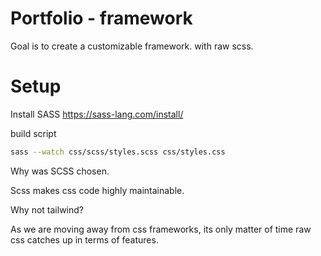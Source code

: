 # Portfolio - framework

Goal is to create a customizable framework. with raw scss.

# Setup

Install SASS
https://sass-lang.com/install/

build script

```sh
sass --watch css/scss/styles.scss css/styles.css
```

Why was SCSS chosen.

Scss makes css code highly maintainable.

Why not tailwind?

As we are moving away from css frameworks, its only matter of time raw css catches up in terms of features.
